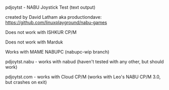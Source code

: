 

pdjoytst - NABU Joystick Test (text output)

created by David Latham aka productiondave:  https://github.com/linuxplayground/nabu-games

Does not work with ISHKUR CP/M

Does not work with Marduk

Works with MAME NABUPC (nabupc-wip branch)

pdjoytst.nabu - works with nabud (haven't tested with any other, but should work)

pdjoytst.com - works with Cloud CP/M (works with Leo's NABU CP/M 3.0, but crashes on exit)
